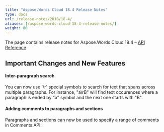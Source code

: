 ```yaml
---
title: "Aspose.Words Cloud 18.4 Release Notes"
type: docs
url: /release-notes/2018/18-4/
aliases: [/aspose-words-cloud-18-4-release-notes/]
weight: 80
---
```


The page contains release notes for Aspose.Words Cloud 18.4 – [API Reference](https://apireference.aspose.cloud/words/)

## Important Changes and New Features

#### Inter-paragraph search

You can now use '\r' special symbols to search for text that spans across multiple paragraphs. For instance, "a\rB" will find text occurences where a paragraph is ended by "a" symbol and the next one starts with "B".

#### Adding comments to paragraphs and sections

Paragraphs and sections can now be used to specify a range of comments in Comments API.
